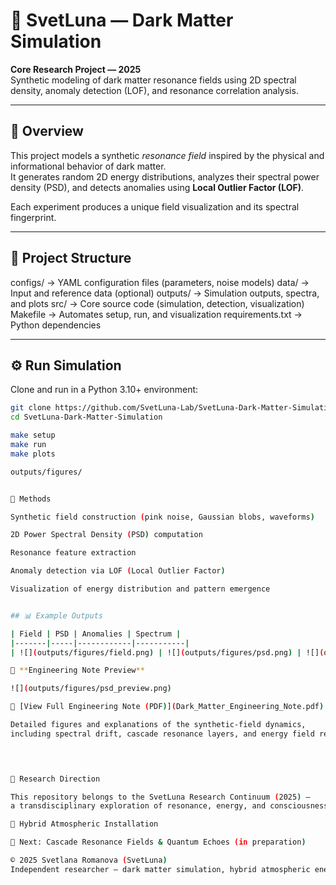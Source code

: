 # 🌌 SvetLuna — Dark Matter Simulation

**Core Research Project — 2025**  
Synthetic modeling of dark matter resonance fields using 2D spectral density, anomaly detection (LOF), and resonance correlation analysis.

---

## 🧭 Overview

This project models a synthetic *resonance field* inspired by the physical and informational behavior of dark matter.  
It generates random 2D energy distributions, analyzes their spectral power density (PSD), and detects anomalies using **Local Outlier Factor (LOF)**.

Each experiment produces a unique field visualization and its spectral fingerprint.

---

## 🧩 Project Structure
configs/ → YAML configuration files (parameters, noise models)
data/ → Input and reference data (optional)
outputs/ → Simulation outputs, spectra, and plots
src/ → Core source code (simulation, detection, visualization)
Makefile → Automates setup, run, and visualization
requirements.txt → Python dependencies

---

## ⚙️ Run Simulation

Clone and run in a Python 3.10+ environment:

```bash
git clone https://github.com/SvetLuna-Lab/SvetLuna-Dark-Matter-Simulation.git
cd SvetLuna-Dark-Matter-Simulation

make setup
make run
make plots

outputs/figures/


🔬 Methods

Synthetic field construction (pink noise, Gaussian blobs, waveforms)

2D Power Spectral Density (PSD) computation

Resonance feature extraction

Anomaly detection via LOF (Local Outlier Factor)

Visualization of energy distribution and pattern emergence


## 📊 Example Outputs

| Field | PSD | Anomalies | Spectrum |
|-------|-----|------------|-----------|
| ![](outputs/figures/field.png) | ![](outputs/figures/psd.png) | ![](outputs/figures/scores.png) | ![](outputs/figures/radial.png) |

📘 **Engineering Note Preview**

![](outputs/figures/psd_preview.png)

📄 [View Full Engineering Note (PDF)](Dark_Matter_Engineering_Note.pdf)

Detailed figures and explanations of the synthetic-field dynamics,  
including spectral drift, cascade resonance layers, and energy field response.



	
🧬 Research Direction

This repository belongs to the SvetLuna Research Continuum (2025) —
a transdisciplinary exploration of resonance, energy, and consciousness through machine intelligence.

📘 Hybrid Atmospheric Installation

🔭 Next: Cascade Resonance Fields & Quantum Echoes (in preparation)

© 2025 Svetlana Romanova (SvetLuna)
Independent researcher — dark matter simulation, hybrid atmospheric energy systems.
